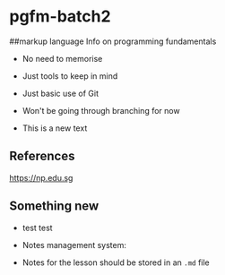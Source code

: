 # pgfm-batch2

##markup language
Info on programming fundamentals

-   No need to memorise
-   Just tools to keep in mind

-   Just basic use of Git
-   Won't be going through branching for now

-   This is a new text

## References

https://np.edu.sg

## Something new

-   test test

-   Notes management system:
-   Notes for the lesson should be stored in an `.md` file
